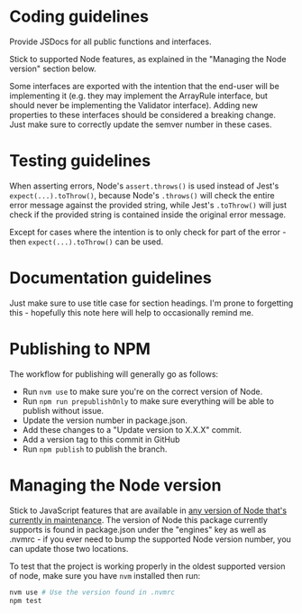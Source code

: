# Coding guidelines

Provide JSDocs for all public functions and interfaces.

Stick to supported Node features, as explained in the "Managing the Node version" section below.

Some interfaces are exported with the intention that the end-user will be implementing it (e.g. they may implement the ArrayRule interface, but should never be implementing the Validator interface). Adding new properties to these interfaces should be considered a breaking change. Just make sure to correctly update the semver number in these cases.

# Testing guidelines

When asserting errors, Node's `assert.throws()` is used instead of Jest's `expect(...).toThrow()`, because Node's `.throws()` will check the entire error message against the provided string, while Jest's `.toThrow()` will just check if the provided string is contained inside the original error message.

Except for cases where the intention is to only check for part of the error - then `expect(...).toThrow()` can be used.

# Documentation guidelines

Just make sure to use title case for section headings. I'm prone to forgetting this - hopefully this note here will help to occasionally remind me.

# Publishing to NPM

The workflow for publishing will generally go as follows:
* Run `nvm use` to make sure you're on the correct version of Node.
* Run `npm run prepublishOnly` to make sure everything will be able to publish without issue.
* Update the version number in package.json.
* Add these changes to a "Update version to X.X.X" commit.
* Add a version tag to this commit in GitHub
* Run `npm publish` to publish the branch.

# Managing the Node version

Stick to JavaScript features that are available in [any version of Node that's currently in maintenance](https://github.com/nodejs/release#release-schedule). The version of Node this package currently supports is found in package.json under the "engines" key as well as .nvmrc - if you ever need to bump the supported Node version number, you can update those two locations.

To test that the project is working properly in the oldest supported version of node, make sure you have `nvm` installed then run:

```sh
nvm use # Use the version found in .nvmrc
npm test
```
